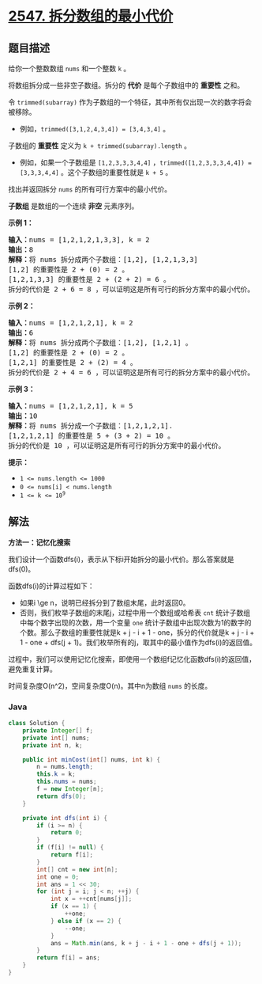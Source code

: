 # [2547. 拆分数组的最小代价](https://leetcode.cn/problems/minimum-cost-to-split-an-array)

## 题目描述

<p>给你一个整数数组 <code>nums</code> 和一个整数 <code>k</code> 。</p>

<p>将数组拆分成一些非空子数组。拆分的 <strong>代价</strong> 是每个子数组中的 <strong>重要性</strong> 之和。</p>

<p>令 <code>trimmed(subarray)</code> 作为子数组的一个特征，其中所有仅出现一次的数字将会被移除。</p>

<ul>
	<li>例如，<code>trimmed([3,1,2,4,3,4]) = [3,4,3,4]</code> 。</li>
</ul>

<p>子数组的 <strong>重要性</strong> 定义为 <code>k + trimmed(subarray).length</code> 。</p>

<ul>
	<li>例如，如果一个子数组是 <code>[1,2,3,3,3,4,4]</code> ，<code>trimmed([1,2,3,3,3,4,4]) = [3,3,3,4,4]</code> 。这个子数组的重要性就是 <code>k + 5</code> 。</li>
</ul>

<p>找出并返回拆分 <code>nums</code> 的所有可行方案中的最小代价。</p>

<p><strong>子数组</strong> 是数组的一个连续 <strong>非空</strong> 元素序列。</p>

<p><strong>示例 1：</strong></p>

<pre>
<strong>输入：</strong>nums = [1,2,1,2,1,3,3], k = 2
<strong>输出：</strong>8
<strong>解释：</strong>将 nums 拆分成两个子数组：[1,2], [1,2,1,3,3]
[1,2] 的重要性是 2 + (0) = 2 。
[1,2,1,3,3] 的重要性是 2 + (2 + 2) = 6 。
拆分的代价是 2 + 6 = 8 ，可以证明这是所有可行的拆分方案中的最小代价。
</pre>

<p><strong>示例 2：</strong></p>

<pre>
<strong>输入：</strong>nums = [1,2,1,2,1], k = 2
<strong>输出：</strong>6
<strong>解释：</strong>将 nums 拆分成两个子数组：[1,2], [1,2,1] 。
[1,2] 的重要性是 2 + (0) = 2 。
[1,2,1] 的重要性是 2 + (2) = 4 。
拆分的代价是 2 + 4 = 6 ，可以证明这是所有可行的拆分方案中的最小代价。
</pre>

<p><strong>示例 3：</strong></p>

<pre>
<strong>输入：</strong>nums = [1,2,1,2,1], k = 5
<strong>输出：</strong>10
<strong>解释：</strong>将 nums 拆分成一个子数组：[1,2,1,2,1].
[1,2,1,2,1] 的重要性是 5 + (3 + 2) = 10 。
拆分的代价是 10 ，可以证明这是所有可行的拆分方案中的最小代价。
</pre>

<p><strong>提示：</strong></p>

<ul>
	<li><code>1 &lt;= nums.length &lt;= 1000</code></li>
	<li><code>0 &lt;= nums[i] &lt; nums.length</code></li>
	<li><code>1 &lt;= k &lt;= 10<sup>9</sup></code></li>
</ul>

## 解法

**方法一：记忆化搜索**

我们设计一个函数dfs(i)，表示从下标i开始拆分的最小代价。那么答案就是dfs(0)。

函数dfs(i)的计算过程如下：

-   如果i \ge n，说明已经拆分到了数组末尾，此时返回0。
-   否则，我们枚举子数组的末尾j，过程中用一个数组或哈希表 `cnt` 统计子数组中每个数字出现的次数，用一个变量 `one` 统计子数组中出现次数为1的数字的个数。那么子数组的重要性就是k + j - i + 1 - one，拆分的代价就是k + j - i + 1 - one + dfs(j + 1)。我们枚举所有的j，取其中的最小值作为dfs(i)的返回值。

过程中，我们可以使用记忆化搜索，即使用一个数组f记忆化函数dfs(i)的返回值，避免重复计算。

时间复杂度O(n^2)，空间复杂度O(n)。其中n为数组 `nums` 的长度。

### **Java**

```java
class Solution {
    private Integer[] f;
    private int[] nums;
    private int n, k;

    public int minCost(int[] nums, int k) {
        n = nums.length;
        this.k = k;
        this.nums = nums;
        f = new Integer[n];
        return dfs(0);
    }

    private int dfs(int i) {
        if (i >= n) {
            return 0;
        }
        if (f[i] != null) {
            return f[i];
        }
        int[] cnt = new int[n];
        int one = 0;
        int ans = 1 << 30;
        for (int j = i; j < n; ++j) {
            int x = ++cnt[nums[j]];
            if (x == 1) {
                ++one;
            } else if (x == 2) {
                --one;
            }
            ans = Math.min(ans, k + j - i + 1 - one + dfs(j + 1));
        }
        return f[i] = ans;
    }
}
```
